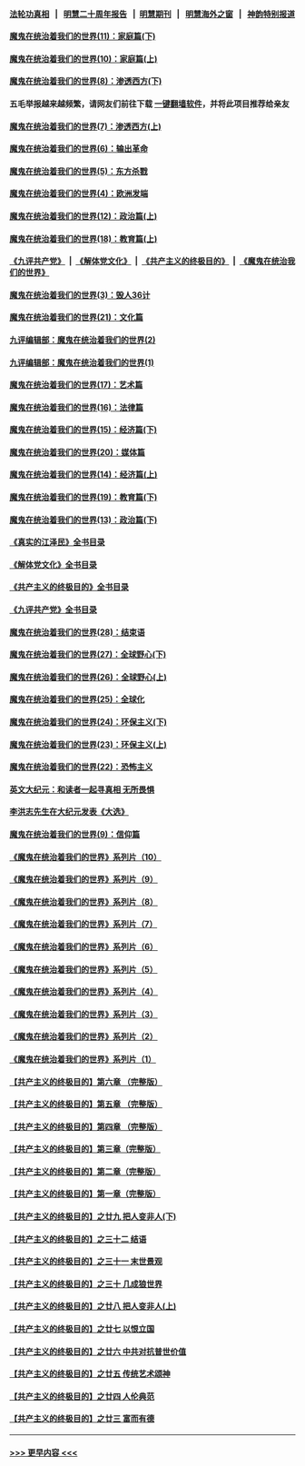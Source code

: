 #### [法轮功真相](https://github.com/gfw-breaker/truth/blob/master/README.md?t=0) &nbsp;&nbsp;|&nbsp;&nbsp; [明慧二十周年报告](https://github.com/gfw-breaker/mh-reports/blob/master/README.md?t=0) &nbsp;&nbsp;|&nbsp;&nbsp;[明慧期刊](https://github.com/gfw-breaker/mh-qikan) &nbsp;&nbsp;|&nbsp;&nbsp; [明慧海外之窗](https://github.com/gfw-breaker/mh-news/blob/master/README.md?t=0) &nbsp;&nbsp;|&nbsp;&nbsp; [神韵特别报道](https://github.com/gfw-breaker/mh-news/blob/master/shenyun.md?t=0)
#### [魔鬼在统治着我们的世界(11)：家庭篇(下)](../pages/nsc422/n10440961.md?t=12111350) 
#### [魔鬼在统治着我们的世界(10)：家庭篇(上)](../pages/nsc422/n10435448.md?t=12111350) 
#### [魔鬼在统治着我们的世界(8)：渗透西方(下)](../pages/nsc422/n10429603.md?t=12111350) 
#### 五毛举报越来越频繁，请网友们前往下载 [一键翻墙软件](https://github.com/gfw-breaker/ssr-accounts)，并将此项目推荐给亲友
#### [魔鬼在统治着我们的世界(7)：渗透西方(上)](../pages/nsc422/n10426013.md?t=12111350) 
#### [魔鬼在统治着我们的世界(6)：输出革命](../pages/nsc422/n10421536.md?t=12111350) 
#### [魔鬼在统治着我们的世界(5)：东方杀戮](../pages/nsc422/n10417707.md?t=12111350) 
#### [魔鬼在统治着我们的世界(4)：欧洲发端](../pages/nsc422/n10414890.md?t=12111350) 
#### [魔鬼在统治着我们的世界(12)：政治篇(上)](../pages/nsc422/n10444576.md?t=12111350) 
#### [魔鬼在统治着我们的世界(18)：教育篇(上)](../pages/nsc422/n10526970.md?t=12111350) 
#### [《九评共产党》](https://github.com/begood0513/9ping.md/blob/master/README.md) &nbsp;|&nbsp; [《解体党文化》](../../../../jtdwh.md/blob/master/README.md)  &nbsp;|&nbsp; [《共产主义的终极目的》](../../../../gczydzjmd.md/blob/master/README.md) &nbsp;|&nbsp; [《魔鬼在统治我们的世界》](../../../../mgztzwmdsj.md/blob/master/README.md) 
#### [魔鬼在统治着我们的世界(3)：毁人36计](../pages/nsc422/n10411583.md?t=12111350) 
#### [魔鬼在统治着我们的世界(21)：文化篇](../pages/nsc422/n10597706.md?t=12111350) 
#### [九评编辑部：魔鬼在统治着我们的世界(2)](../pages/nsc422/n10410036.md?t=12111350) 
#### [九评编辑部：魔鬼在统治着我们的世界(1)](../pages/nsc422/n10406825.md?t=12111350) 
#### [魔鬼在统治着我们的世界(17)：艺术篇](../pages/nsc422/n10499093.md?t=12111350) 
#### [魔鬼在统治着我们的世界(16)：法律篇](../pages/nsc422/n10485969.md?t=12111350) 
#### [魔鬼在统治着我们的世界(15)：经济篇(下)](../pages/nsc422/n10469975.md?t=12111350) 
#### [魔鬼在统治着我们的世界(20)：媒体篇](../pages/nsc422/n10586579.md?t=12111350) 
#### [魔鬼在统治着我们的世界(14)：经济篇(上)](../pages/nsc422/n10457370.md?t=12111350) 
#### [魔鬼在统治着我们的世界(19)：教育篇(下)](../pages/nsc422/n10564808.md?t=12111350) 
#### [魔鬼在统治着我们的世界(13)：政治篇(下)](../pages/nsc422/n10448270.md?t=12111350) 
#### [《真实的江泽民》全书目录](../pages/nsc422/n13721399.md?t=12111350) 
#### [《解体党文化》全书目录](../pages/nsc422/n13721157.md?t=12111350) 
#### [《共产主义的终极目的》全书目录](../pages/nsc422/n13721048.md?t=12111350) 
#### [《九评共产党》全书目录](../pages/nsc422/n13708085.md?t=12111350) 
#### [魔鬼在统治着我们的世界(28)：结束语](../pages/nsc422/n10936246.md?t=12111350) 
#### [魔鬼在统治着我们的世界(27)：全球野心(下)](../pages/nsc422/n10928319.md?t=12111350) 
#### [魔鬼在统治着我们的世界(26)：全球野心(上)](../pages/nsc422/n10900318.md?t=12111350) 
#### [魔鬼在统治着我们的世界(25)：全球化](../pages/nsc422/n10788205.md?t=12111350) 
#### [魔鬼在统治着我们的世界(24)：环保主义(下)](../pages/nsc422/n10695307.md?t=12111350) 
#### [魔鬼在统治着我们的世界(23)：环保主义(上)](../pages/nsc422/n10688613.md?t=12111350) 
#### [魔鬼在统治着我们的世界(22)：恐怖主义](../pages/nsc422/n10614727.md?t=12111350) 
#### [英文大纪元：和读者一起寻真相 无所畏惧](../pages/nsc422/n12542027.md?t=12111350) 
#### [李洪志先生在大纪元发表《大选》](../pages/nsc422/n12534746.md?t=12111350) 
#### [魔鬼在统治着我们的世界(9)：信仰篇](../pages/nsc422/n10432159.md?t=12111350) 
#### [《魔鬼在统治着我们的世界》系列片（10）](../pages/nsc422/n12292670.md?t=12111350) 
#### [《魔鬼在统治着我们的世界》系列片（9）](../pages/nsc422/n12290859.md?t=12111350) 
#### [《魔鬼在统治着我们的世界》系列片（8）](../pages/nsc422/n12287445.md?t=12111350) 
#### [《魔鬼在统治着我们的世界》系列片（7）](../pages/nsc422/n12283425.md?t=12111350) 
#### [《魔鬼在统治着我们的世界》系列片（6）](../pages/nsc422/n12282314.md?t=12111350) 
#### [《魔鬼在统治着我们的世界》系列片（5）](../pages/nsc422/n12281419.md?t=12111350) 
#### [《魔鬼在统治着我们的世界》系列片（4）](../pages/nsc422/n12274024.md?t=12111350) 
#### [《魔鬼在统治着我们的世界》系列片（3）](../pages/nsc422/n12271322.md?t=12111350) 
#### [《魔鬼在统治着我们的世界》系列片（2）](../pages/nsc422/n12269049.md?t=12111350) 
#### [《魔鬼在统治着我们的世界》系列片（1）](../pages/nsc422/n12267575.md?t=12111350) 
#### [【共产主义的终极目的】第六章 （完整版）](../pages/nsc422/n11428913.md?t=12111350) 
#### [【共产主义的终极目的】第五章 （完整版）](../pages/nsc422/n11428912.md?t=12111350) 
#### [【共产主义的终极目的】第四章 （完整版）](../pages/nsc422/n11428907.md?t=12111350) 
#### [【共产主义的终极目的】第三章（完整版）](../pages/nsc422/n11428848.md?t=12111350) 
#### [【共产主义的终极目的】第二章（完整版）](../pages/nsc422/n11428831.md?t=12111350) 
#### [【共产主义的终极目的】第一章（完整版）](../pages/nsc422/n11417651.md?t=12111350) 
#### [【共产主义的终极目的】之廿九 把人变非人(下)](../pages/nsc422/n11344140.md?t=12111350) 
#### [【共产主义的终极目的】之三十二 结语](../pages/nsc422/n11360535.md?t=12111350) 
#### [【共产主义的终极目的】之三十一 末世景观](../pages/nsc422/n11351129.md?t=12111350) 
#### [【共产主义的终极目的】之三十 几成狼世界](../pages/nsc422/n11348280.md?t=12111350) 
#### [【共产主义的终极目的】之廿八 把人变非人(上)](../pages/nsc422/n11340492.md?t=12111350) 
#### [【共产主义的终极目的】之廿七 以恨立国](../pages/nsc422/n11336944.md?t=12111350) 
#### [【共产主义的终极目的】之廿六 中共对抗普世价值](../pages/nsc422/n11324785.md?t=12111350) 
#### [【共产主义的终极目的】之廿五 传统艺术颂神](../pages/nsc422/n11296396.md?t=12111350) 
#### [【共产主义的终极目的】之廿四 人伦典范](../pages/nsc422/n11296397.md?t=12111350) 
#### [【共产主义的终极目的】之廿三 富而有德](../pages/nsc422/n11283598.md?t=12111350) 

----
#### [ >>> 更早内容 <<< ](../indexes/nsc422-earlier.md)
